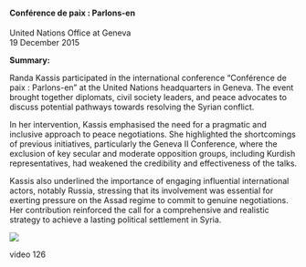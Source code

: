 <h4>Conférence de paix : Parlons-en</h4>

United Nations Office at Geneva  
19 December 2015
	
<b>Summary:</b>	

Randa Kassis participated in the international conference “Conférence de paix : Parlons-en” at the United Nations headquarters in Geneva. The event brought together diplomats, civil society leaders, and peace advocates to discuss potential pathways towards resolving the Syrian conflict.

In her intervention, Kassis emphasised the need for a pragmatic and inclusive approach to peace negotiations. She highlighted the shortcomings of previous initiatives, particularly the Geneva II Conference, where the exclusion of key secular and moderate opposition groups, including Kurdish representatives, had weakened the credibility and effectiveness of the talks.

Kassis also underlined the importance of engaging influential international actors, notably Russia, stressing that its involvement was essential for exerting pressure on the Assad regime to commit to genuine negotiations. Her contribution reinforced the call for a comprehensive and realistic strategy to achieve a lasting political settlement in Syria.

![](125.JPG)

video 126
<p></p>
